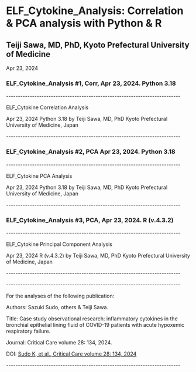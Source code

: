 # ELF_Cytokine_Analysis: Correlation & PCA analysis with Python & R
## Teiji Sawa, MD, PhD, Kyoto Prefectural University of Medicine
 <p> Apr 23, 2024 </p>

###  ELF_Cytokine_Analysis #1, Corr, Apr 23, 2024. Python 3.18
 <p> --------------------------------------------------------------------------</p>
<p>  ELF_Cytokine Correlation Analysis</p>
 <p> Apr 23, 2024 Python 3.18 by Teiji Sawa, MD, PhD
 Kyoto Prefectural University of Medicine, Japan</p>
<p> --------------------------------------------------------------------------</p>

###  ELF_Cytokine_Analysis #2, PCA Apr 23, 2024. Python 3.18
 <p> --------------------------------------------------------------------------</p>
<p>  ELF_Cytokine PCA Analysis</p>
 <p> Apr 23, 2024 Python 3.18 by Teiji Sawa, MD, PhD
 Kyoto Prefectural University of Medicine, Japan</p>
<p> --------------------------------------------------------------------------</p>

### ELF_Cytokine_Analysis #3, PCA, Apr 23, 2024. R (v.4.3.2)
 <p> --------------------------------------------------------------------------</p>
 <p>  ELF_Cytokine Principal Component Analysis</p>
  <p> Apr 23, 2024 R (v.4.3.2) by Teiji Sawa, MD, PhD
Kyoto Prefectural University of Medicine, Japan</p>
<p> --------------------------------------------------------------------------</p>
 
 <p> --------------------------------------------------------------------------</p>
<p>  For the analyses of the following publication:</p>
 <p> Authors: Sazuki Sudo, others & Teiji Sawa. </p>
 <p> Title: Case study observational research: inflammatory 
 cytokines in the bronchial epithelial lining fluid of COVID-19 
 patients with acute hypoxemic respiratory failure. </p>
 <p>  Journal: Critical Care volume 28: 134, 2024. </p>
 <p>  DOI: <a href="https//: doi.org/10.1186/s13054-024-04921-3">Sudo K, et al., Critical Care volume 28: 134, 2024</a></p>
 <p> --------------------------------------------------------------------------</p>


